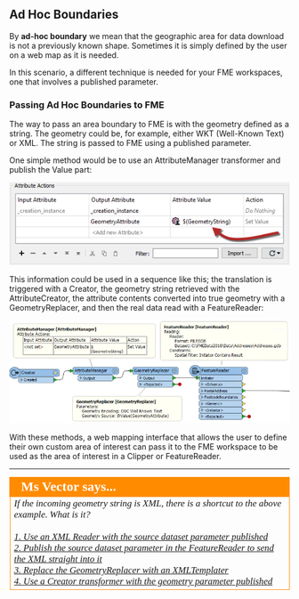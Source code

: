 ## Ad Hoc Boundaries ##

By **ad-hoc boundary** we mean that the geographic area for data download is not a previously known shape. Sometimes it is simply defined by the user on a web map as it is needed.

In this scenario, a different technique is needed for your FME workspaces, one that involves a published parameter.

### Passing Ad Hoc Boundaries to FME ###

The way to pass an area boundary to FME is with the geometry defined as a string. The geometry could be, for example, either WKT (Well-Known Text) or XML. The string is passed to FME using a published parameter.

One simple method would be to use an AttributeManager transformer and publish the Value part:

![](./Images/Img5.028.AttributeManagerGeometryString.png)

This information could be used in a sequence like this; the translation is triggered with a Creator, the geometry string retrieved with the AttributeCreator, the attribute contents converted into true geometry with a GeometryReplacer, and then the real data read with a FeatureReader:

![](./Images/Img5.029.GeometryStringUsedInWorkspace.png)

With these methods, a web mapping interface that allows the user to define their own custom area of interest can pass it to the FME workspace to be used as the area of interest in a Clipper or FeatureReader.

---

<!--Person X Says Section-->

<table style="border-spacing: 0px">
<tr>
<td style="vertical-align:middle;background-color:darkorange;border: 2px solid darkorange">
<i class="fa fa-quote-left fa-lg fa-pull-left fa-fw" style="color:white;padding-right: 12px;vertical-align:text-top"></i>
<span style="color:white;font-size:x-large;font-weight: bold;font-family:serif">Ms Vector says...</span>
</td>
</tr>

<tr>
<td style="border: 1px solid darkorange">
<span style="font-family:serif; font-style:italic; font-size:larger">
If the incoming geometry string is XML, there is a shortcut to the above example. What is it?
<br><br><a href="http://52.73.3.37/fmedatastreaming/Manual/QAResponse2017.fmw?chapter=23&question=2&answer=1&DestDataset_TEXTLINE=C%3A%5CFMEOutput%5CQAResponse.html">1. Use an XML Reader with the source dataset parameter published</a>
<br><a href="http://52.73.3.37/fmedatastreaming/Manual/QAResponse2017.fmw?chapter=23&question=2&answer=2&DestDataset_TEXTLINE=C%3A%5CFMEOutput%5CQAResponse.html">2. Publish the source dataset parameter in the FeatureReader to send the XML straight into it</a>
<br><a href="http://52.73.3.37/fmedatastreaming/Manual/QAResponse2017.fmw?chapter=23&question=2&answer=3&DestDataset_TEXTLINE=C%3A%5CFMEOutput%5CQAResponse.html">3. Replace the GeometryReplacer with an XMLTemplater</a>
<br><a href="http://52.73.3.37/fmedatastreaming/Manual/QAResponse2017.fmw?chapter=23&question=2&answer=4&DestDataset_TEXTLINE=C%3A%5CFMEOutput%5CQAResponse.html">4. Use a Creator transformer with the geometry parameter published</a>
</span>
</td>
</tr>
</table>
